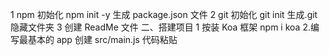 1 npm 初始化
npm init -y
生成 package.json 文件
2 git 初始化
git init
生成.git 隐藏文件夹
3 创建 ReadMe 文件
二、搭建项目
1 按装 Koa 框架
npm i koa 2.编写最基本的 app
创建 src/main.js
代码粘贴
